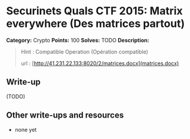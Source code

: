 # Securinets Quals CTF 2015: Matrix everywhere (Des matrices partout)

**Category:** Crypto
**Points:** 100
**Solves:** TODO
**Description:** 

> Hint : Compatible Operation (Opération compatible) 
>
> url : [http://41.231.22.133:8020/2/matrices.docx](matrices.docx)

## Write-up

(TODO)

## Other write-ups and resources

* none yet